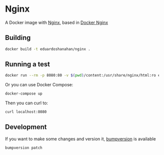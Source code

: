 # Nginx

A Docker image with [Nginx](https://nginx.org/en/), based in [Docker Nginx](https://hub.docker.com/r/_/nginx/)

## Building

```bash
docker build -t eduardoshanahan/nginx .
```

## Running a test

```bash
docker run --rm -p 8080:80 -v $(pwd)/content:/usr/share/nginx/html:ro eduardoshanahan/nginx:latest
```

Or you can use Docker Compose:

```bash
docker-compose up
```

Then you can curl to:

```bash
curl localhost:8080
```

## Development

If you want to make some changes and version it, [bumpversion](https://pypi.python.org/pypi/bumpversion) is available

```bash
bumpversion patch
```
